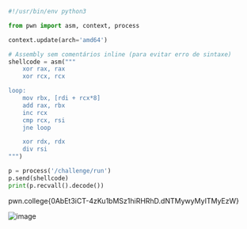 ```py
#!/usr/bin/env python3

from pwn import asm, context, process

context.update(arch='amd64')

# Assembly sem comentários inline (para evitar erro de sintaxe)
shellcode = asm("""
    xor rax, rax
    xor rcx, rcx

loop:
    mov rbx, [rdi + rcx*8]
    add rax, rbx
    inc rcx
    cmp rcx, rsi
    jne loop

    xor rdx, rdx
    div rsi
""")

p = process('/challenge/run')
p.send(shellcode)
print(p.recvall().decode())
```

pwn.college{0AbEt3iCT-4zKu1bMSz1hiRHRhD.dNTMywyMyITMyEzW}

![image](https://github.com/user-attachments/assets/2992448c-798b-4dce-ab9a-47ca455ea85e)
